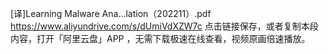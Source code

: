 [译]Learning Malware Ana...lation（202211）.pdf
https://www.aliyundrive.com/s/dUmiVdXZW7c
点击链接保存，或者复制本段内容，打开「阿里云盘」APP ，无需下载极速在线查看，视频原画倍速播放。